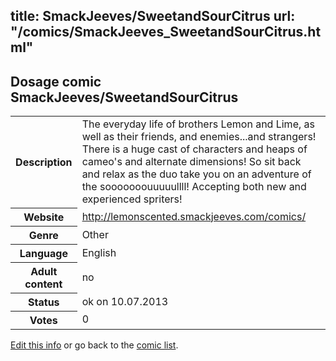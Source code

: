 title: SmackJeeves/SweetandSourCitrus
url: "/comics/SmackJeeves_SweetandSourCitrus.html"
---
Dosage comic SmackJeeves/SweetandSourCitrus
-----------------------------------------

<p id="msg"></p>
<script type="text/javascript">
if (window.location.search === '?edit_info_mail=sent_ok') {
  var elem = document.getElementById("msg");
  elem.innerHTML = 'Edited information sucessfully sent for review, which is usually done daily. Thanks!';
  elem.className = 'ok';
}
</script>
<table class="comicinfo">
<tr>
<th>Description</th><td>The everyday life of brothers Lemon and Lime, as well as their friends, and enemies...and strangers! There is a huge cast of characters and heaps of cameo's and alternate dimensions! So sit back and relax as the duo take you on an adventure of the sooooooouuuuullll! Accepting both new and experienced spriters!</td>
</tr>
<tr>
<th>Website</th><td><a href="http://lemonscented.smackjeeves.com/comics/">http://lemonscented.smackjeeves.com/comics/</a></td>
</tr>
<tr>
<th>Genre</th><td>Other</td>
</tr>
<tr>
<th>Language</th><td>English</td>
</tr>
<tr>
<th>Adult content</th><td>no</td>
</tr>
<tr>
<th>Status</th><td>ok on 10.07.2013</td>
</tr>
<tr>
<th>Votes</th><td>0</td>
</tr>
</table>

[Edit this info](SmackJeeves_SweetandSourCitrus_edit.html) or go back to the [comic list](../comic-index.html).
